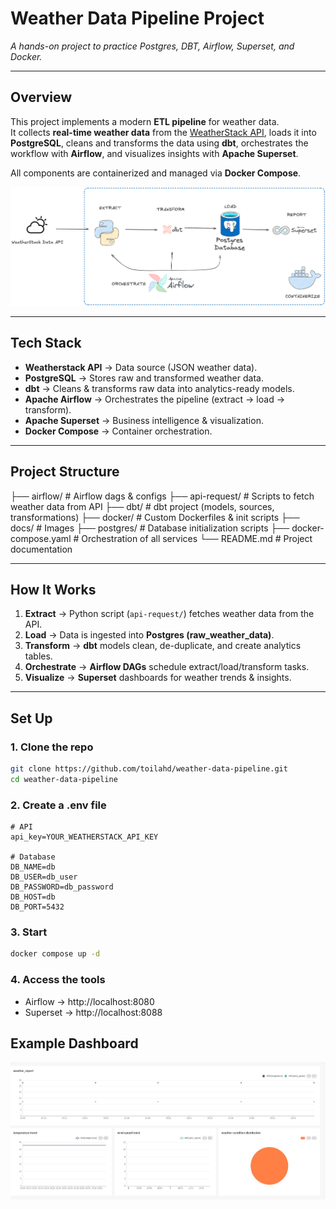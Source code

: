 # Weather Data Pipeline Project
*A hands-on project to practice Postgres, DBT, Airflow, Superset, and Docker.*

---

## Overview
This project implements a modern **ETL pipeline** for weather data.  
It collects **real-time weather data** from the [WeatherStack API](https://weatherstack.com/), loads it into **PostgreSQL**, cleans and transforms the data using **dbt**, orchestrates the workflow with **Airflow**, and visualizes insights with **Apache Superset**.  

All components are containerized and managed via **Docker Compose**.

![Pipeline Architecture](./docs/pipeline.png)

---

## Tech Stack
- **Weatherstack API** → Data source (JSON weather data).  
- **PostgreSQL** → Stores raw and transformed weather data.  
- **dbt** → Cleans & transforms raw data into analytics-ready models.  
- **Apache Airflow** → Orchestrates the pipeline (extract → load → transform).  
- **Apache Superset** → Business intelligence & visualization.  
- **Docker Compose** → Container orchestration.

---

## Project Structure

├── airflow/ # Airflow dags & configs
├── api-request/ # Scripts to fetch weather data from API
├── dbt/ # dbt project (models, sources, transformations)
├── docker/ # Custom Dockerfiles & init scripts
├── docs/ # Images
├── postgres/ # Database initialization scripts
├── docker-compose.yaml # Orchestration of all services
└── README.md # Project documentation


---

## How It Works
1. **Extract** → Python script (`api-request/`) fetches weather data from the API.  
2. **Load** → Data is ingested into **Postgres (raw_weather_data)**.  
3. **Transform** → **dbt** models clean, de-duplicate, and create analytics tables.  
4. **Orchestrate** → **Airflow DAGs** schedule extract/load/transform tasks.  
5. **Visualize** → **Superset** dashboards for weather trends & insights.  

---

## Set Up
### 1. Clone the repo
```bash
git clone https://github.com/toilahd/weather-data-pipeline.git
cd weather-data-pipeline
```
### 2. Create a .env file

```env
# API
api_key=YOUR_WEATHERSTACK_API_KEY

# Database
DB_NAME=db
DB_USER=db_user
DB_PASSWORD=db_password
DB_HOST=db
DB_PORT=5432
```

### 3. Start
```bash
docker compose up -d
```
### 4. Access the tools
- Airflow → http://localhost:8080
- Superset → http://localhost:8088

## Example Dashboard
![Dashboard](./docs/dashboard.jpg)
